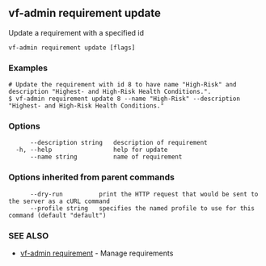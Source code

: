 ## vf-admin requirement update

Update a requirement with a specified id

```
vf-admin requirement update [flags]
```

### Examples

```
# Update the requirement with id 8 to have name "High-Risk" and description "Highest- and High-Risk Health Conditions.".
$ vf-admin requirement update 8 --name "High-Risk" --description "Highest- and High-Risk Health Conditions."

```

### Options

```
      --description string   description of requirement
  -h, --help                 help for update
      --name string          name of requirement
```

### Options inherited from parent commands

```
      --dry-run          print the HTTP request that would be sent to the server as a cURL command
      --profile string   specifies the named profile to use for this command (default "default")
```

### SEE ALSO

* [vf-admin requirement](vf-admin_requirement.md)	 - Manage requirements

